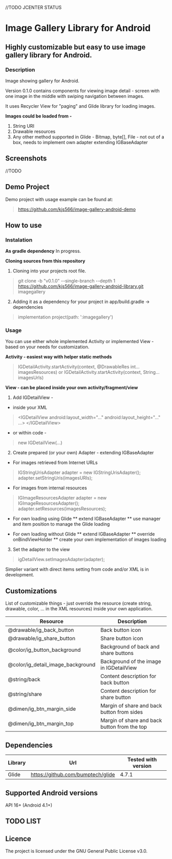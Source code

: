 //TODO JCENTER STATUS

# Image Gallery Library for Android

## Highly customizable but easy to use image gallery library for Android.

### Description
Image showing gallery for Android.

Version 0.1.0 contains components for viewing image detail - screen with one image in the middle with swiping navigation between images.

It uses Recycler View for "paging" and Glide library for loading images.

**Images could be loaded from -**

1. String URI
2. Drawable resources
3. Any other method supported in Glide - Bitmap, byte[], File - not out of a box, needs to implement own adapter extending IGBaseAdapter

## Screenshots

//TODO

## Demo Project
Demo project with usage example can be found at:
> https://github.com/kjs566/image-gallery-android-demo

## How to use
### Instalation
**As gradle dependency**
In progress.

**Cloning sources from this repository**
1. Cloning into your projects root file.
> git clone -b "v0.1.0" --single-branch --depth 1 https://github.com/kjs566/image-gallery-android-library.git imagegallery
2. Adding it as a dependency for your project in app/build.gradle -> dependencies
> implementation project(path: ':imagegallery')


### Usage
You can use either whole implemented Activity or implemented View - based on your needs for customization.

**Activity - easiest way with helper static methods** 
> IGDetailActivity.startActivity(context, @DrawableRes int... imagesResources)
or
> IGDetailActivity.startActivity(context, String... imagesUrls)

**View - can be placed inside your own activity/fragment/view**
1) Add IGDetailView - 
* inside your XML 
> \<IGDetailView 
>  android:layout_width="..."
>  android:layout_height="..."
>  ...\>
> \</IGDetailView\>
* or within code - 
> new IGDetailView(...)

2) Create prepared (or your own) Adapter - extending IGBaseAdapter
* For images retrieved from Internet URLs
> IGStringUrisAdapter adapter = new IGStringUrisAdapter();
> adapter.setStringUris(imagesURIs);

* For images from internal resources
> IGImageResourcesAdapter adapter = new IGImageResourcesAdapter();
> adapter.setResources(imagesResources);

* For own loading using Glide
** extend IGBaseAdapter
** use manager and item position to manage the Glide loading

* For own loading without Glide
** extend IGBaseAdapter
** override onBindViewHolder
** create your own implementation of images loading


3) Set the adapter to the view
> igDetailView.setImagesAdapter(adapter);

Simplier variant with direct items setting from code and/or XML is in development.

## Customizations
List of customizable things - just override the resource (create string, drawable, color, ... in the XML resources) inside your own application.

Resource | Description 
-------- | -----------
@drawable/ig_back_button | Back button icon
@drawable/ig_share_button | Share button icon
@color/ig_button_background | Background of back and share buttons
@color/ig_detail_image_background | Background of the image in IGDetailView
@string/back | Content description for back button
@string/share | Content description for share button
@dimen/ig_btn_margin_side | Margin of share and back button from sides
@dimen/ig_btn_margin_top | Margin of share and back button from the top



## Dependencies

Library | Url | Tested with version
------- | --- | -------
 Glide | https://github.com/bumptech/glide | 4.7.1

## Supported Android versions
API 16+ (Android 4.1+)

## TODO LIST

## Licence

The project is licensed under the GNU General Public License v3.0.
